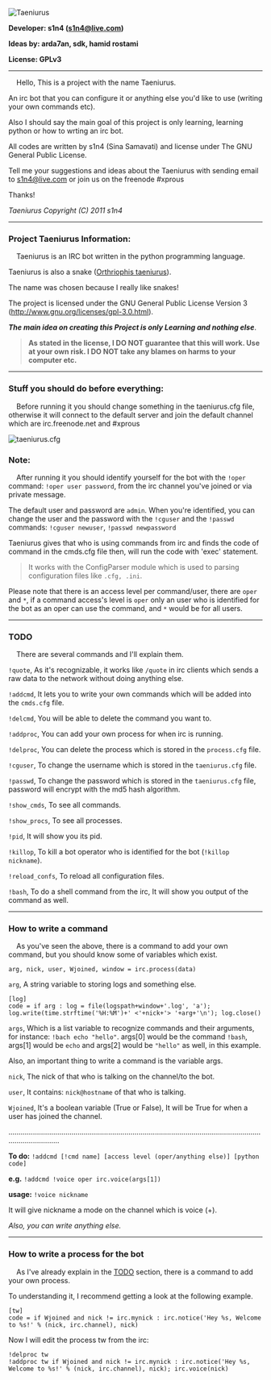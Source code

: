 ![Taeniurus](http://ubuntuone.com/3rPdv4GGW9r6ObIaiz2fVK)

**Developer: s1n4 (s1n4@live.com)**

**Ideas by: arda7an, sdk, hamid rostami**

**License: GPLv3**

***

&nbsp;&nbsp;&nbsp;&nbsp;Hello, This is a project with the name Taeniurus.

An irc bot that you can configure it or anything else you'd like to use (writing your own commands etc).

Also I should say the main goal of this project is only learning, learning python or how to wrting an irc bot.

All codes are written by s1n4 (Sina Samavati) and license under The GNU General Public License.

Tell me your suggestions and ideas about the Taeniurus with sending email to s1n4@live.com or join us on the freenode #xprous

Thanks!


_Taeniurus Copyright (C) 2011 s1n4_

***

### Project Taeniurus Information:
&nbsp;&nbsp;&nbsp;&nbsp;Taeniurus is an IRC bot written in the python programming language.

Taeniurus is also a snake ([Orthriophis taeniurus](http://en.wikipedia.org/wiki/Orthriophis_taeniurus)).

The name was chosen because I really like snakes!

The project is licensed under the GNU General Public License Version 3 (http://www.gnu.org/licenses/gpl-3.0.html).

**_The main idea on creating this Project is only Learning and nothing else_**.

> **As stated in the license, I DO NOT guarantee that this will work. Use at your own risk.
I DO NOT take any blames on harms to your computer etc.**


***

### Stuff you should do before everything:
&nbsp;&nbsp;&nbsp;&nbsp;Before running it you should change something in the taeniurus.cfg file, otherwise it will connect to the default server and join the default channel which are irc.freenode.net and #xprous

![taeniurus.cfg](http://ubuntuone.com/3ejammcytt9Y7iWbQTHhVD)

### Note:
&nbsp;&nbsp;&nbsp;&nbsp;After running it you should identify yourself for the bot with the `!oper` command: `!oper user password`, from the irc channel you've joined or via private message.

The default user and password are `admin`.
When you're identified, you can change the user and the password with the `!cguser` and the `!passwd` commands: `!cguser newuser`, `!passwd newpassword`

Taeniurus gives that who is using commands from irc and finds the code of command in the cmds.cfg file then, will run the code with 'exec' statement.

> It works with the ConfigParser module which is used to parsing configuration files like `.cfg, .ini`.

Please note that there is an access level per command/user, there are `oper` and `*`, if a command access's level is `oper` only an user who is identified for the bot as an oper can use the command, and `*` would be for all users.


***

### <a name="TODO">TODO</a>
&nbsp;&nbsp;&nbsp;&nbsp;There are several commands and I'll explain them.

`!quote`, As it's recognizable, it works like `/quote` in irc clients which sends a raw data to the network without doing anything else.

`!addcmd`, It lets you to write your own commands which will be added into the `cmds.cfg` file.

`!delcmd`, You will be able to delete the command you want to.

`!addproc`, You can add your own process for when irc is running.

`!delproc`, You can delete the process which is stored in the `process.cfg` file.

`!cguser`, To change the username which is stored in the `taeniurus.cfg` file.

`!passwd`, To change the password which is stored in the `taeniurus.cfg` file, password will encrypt with the md5 hash algorithm.

`!show_cmds`, To see all commands.

`!show_procs`, To see all processes.

`!pid`, It will show you its pid.

`!killop`, To kill a bot operator who is identified for the bot (`!killop nickname`).

`!reload_confs`, To reload all configuration files.

`!bash`, To do a shell command from the irc, It will show you output of the command as well.

***

### How to write a command
&nbsp;&nbsp;&nbsp;&nbsp;As you've seen the above, there is a command to add your own command, but you should know some of variables which exist.

    arg, nick, user, Wjoined, window = irc.process(data)

`arg`, A string variable to storing logs and something else.

    [log]
    code = if arg : log = file(logspath+window+'.log', 'a'); log.write(time.strftime('%H:%M')+' <'+nick+'> '+arg+'\n'); log.close()

`args`, Which is a list variable to recognize commands and their arguments, for instance: `!bach echo "hello"`. args[0] would be the command `!bash`, args[1] would be `echo` and args[2] would be `"hello"` as well, in this example.

Also, an important thing to write a command is the variable args.

`nick`, The nick of that who is talking on the channel/to the bot.

`user`, It contains: `nick@hostname` of that who is talking.

`Wjoined`, It's a boolean variable (True or False), It will be True for when a user has joined the channel.

.....................................................................................................................................................

**To do:** `!addcmd [!cmd name] [access level (oper/anything else)] [python code]`

**e.g.** `!addcmd !voice oper irc.voice(args[1])`

**usage:** `!voice nickname`

It will give nickname a mode on the channel which is voice (+).

_Also, you can write anything else._

***

### How to write a process for the bot

&nbsp;&nbsp;&nbsp;&nbsp;As I've already explain in the [TODO](#TODO) section, there is a command to add your own process.

To understanding it, I recommend getting a look at the following example.

    [tw]
    code = if Wjoined and nick != irc.mynick : irc.notice('Hey %s, Welcome to %s!' % (nick, irc.channel), nick)

Now I will edit the process tw from the irc:

    !delproc tw
    !addproc tw if Wjoined and nick != irc.mynick : irc.notice('Hey %s, Welcome to %s!' % (nick, irc.channel), nick); irc.voice(nick)